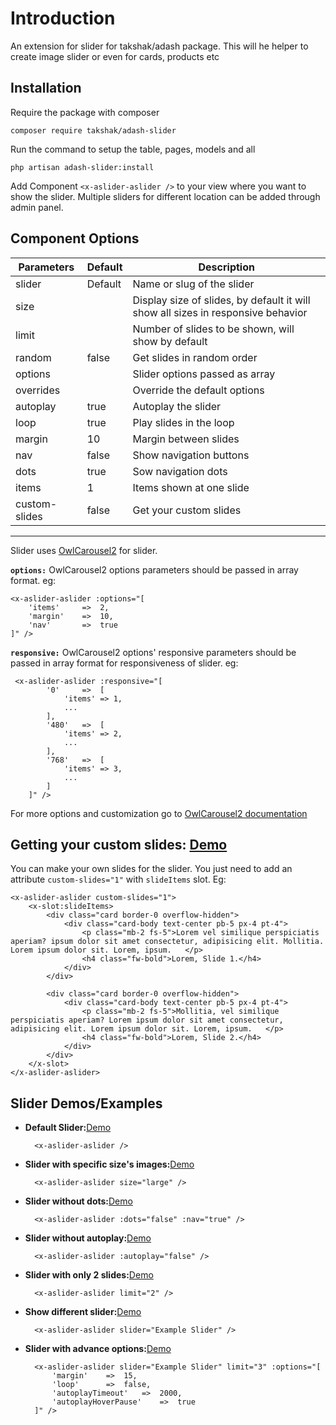 
#  Introduction
An extension for slider for takshak/adash package. This will he helper to create image slider or even for cards, products etc

##  Installation
Require the package with composer

    composer require takshak/adash-slider

Run the command to setup the table, pages, models and all

    php artisan adash-slider:install

Add Component `<x-aslider-aslider />` to your view where you want to show the slider.
Multiple sliders for different location can be added through admin panel.

##  Component Options
| Parameters | Default | Description |
|--|--|--|
| slider | Default | Name or slug of the slider |
| size |  | Display size of slides, by default it will show all sizes in responsive behavior |
| limit |  | Number of slides to be shown, will show by default |
| random | false | Get slides in random order |
| options |  | Slider options passed as array |
| overrides |  | Override the default options |
| autoplay | true | Autoplay the slider |
| loop | true | Play slides in the loop |
| margin | 10 | Margin between slides |
| nav | false | Show navigation buttons |
| dots | true | Sow navigation dots |
| items | 1 | Items shown at one slide |
| custom-slides | false | Get your custom slides |

---

Slider uses [OwlCarousel2](https://owlcarousel2.github.io/OwlCarousel2/) for slider.

**`options:`** OwlCarousel2 options parameters should be 	passed in array format. eg:

    <x-aslider-aslider :options="[
	    'items' 	=>	2,
	    'margin' 	=>	10,
	    'nav'		=>	true
    ]" />

**`responsive:`** OwlCarousel2 options' responsive parameters should be	passed in array format for responsiveness of slider. eg:

     <x-aslider-aslider :responsive="[
    	    '0' 	=>	[
	    	    'items' => 1,
	    	    ...
    	    ],
    	    '480' 	=>	[
	    	    'items' => 2,
	    	    ...
    	    ],
    	    '768' 	=>	[
	    	    'items' => 3,
	    	    ...
    	    ]
        ]" />

For more options and customization go to  [OwlCarousel2 documentation](https://owlcarousel2.github.io/OwlCarousel2/docs/started-welcome.html)

##  Getting your custom slides: [Demo](https://project.takshaktiwari.com/packages/adash-slider#demo-custom-slider)
You can make your own slides for the slider. You just need to add an attribute `custom-slides="1"` with `slideItems` slot. Eg:

    <x-aslider-aslider custom-slides="1">
        <x-slot:slideItems>
            <div class="card border-0 overflow-hidden">
                <div class="card-body text-center pb-5 px-4 pt-4">
                    <p class="mb-2 fs-5">Lorem vel similique perspiciatis aperiam? ipsum dolor sit amet consectetur, adipisicing elit. Mollitia. Lorem ipsum dolor sit. Lorem, ipsum.   </p>
                    <h4 class="fw-bold">Lorem, Slide 1.</h4>
                </div>
            </div>

            <div class="card border-0 overflow-hidden">
                <div class="card-body text-center pb-5 px-4 pt-4">
                    <p class="mb-2 fs-5">Mollitia, vel similique perspiciatis aperiam? Lorem ipsum dolor sit amet consectetur, adipisicing elit. Lorem ipsum dolor sit. Lorem, ipsum.   </p>
                    <h4 class="fw-bold">Lorem, Slide 2.</h4>
                </div>
            </div>
        </x-slot>
    </x-aslider-aslider>

## Slider Demos/Examples
- **Default Slider:**[Demo](https://project.takshaktiwari.com/packages/adash-slider#demo-default-slider)

        <x-aslider-aslider />
    
- **Slider with specific size's images:**[Demo](https://project.takshaktiwari.com/packages/adash-slider#demo-sized-slider)

        <x-aslider-aslider size="large" />

- **Slider without dots:**[Demo](https://project.takshaktiwari.com/packages/adash-slider#demo-nav-slider)

        <x-aslider-aslider :dots="false" :nav="true" />

- **Slider without autoplay:**[Demo](https://project.takshaktiwari.com/packages/adash-slider#demo-autoplay-disable-slider)

        <x-aslider-aslider :autoplay="false" />

- **Slider with only 2 slides:**[Demo](https://project.takshaktiwari.com/packages/adash-slider#demo-slide-limit-slider)
    
        <x-aslider-aslider limit="2" />

- **Show different slider:**[Demo](https://project.takshaktiwari.com/packages/adash-slider#demo-other-slider)
    
        <x-aslider-aslider slider="Example Slider" />

- **Slider with advance options:**[Demo](https://project.takshaktiwari.com/packages/adash-slider#demo-advance-options-slider)

        <x-aslider-aslider slider="Example Slider" limit="3" :options="[
            'margin'    =>  15,
            'loop'      =>  false,
            'autoplayTimeout'   =>  2000,
            'autoplayHoverPause'    =>  true
        ]" />
        

